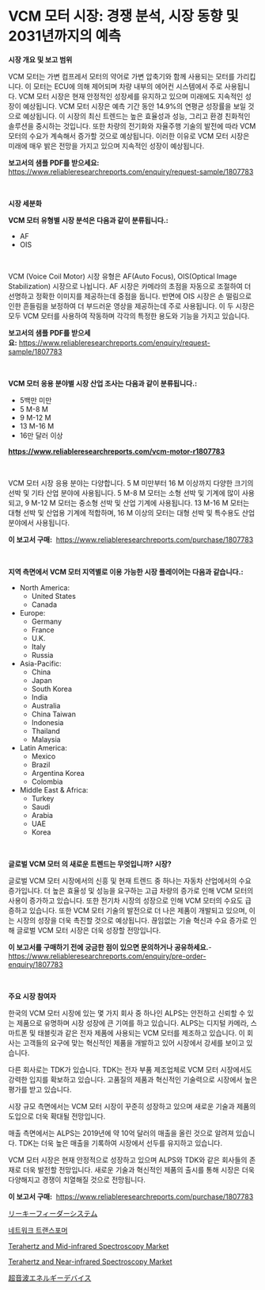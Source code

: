 <p><h1>VCM 모터 시장: 경쟁 분석, 시장 동향 및 2031년까지의 예측</h1></p><p><strong>시장 개요 및 보고 범위</strong></p>
<p><p>VCM 모터는 가변 컴프레서 모터의 약어로 가변 압축기와 함께 사용되는 모터를 가리킵니다. 이 모터는 ECU에 의해 제어되며 차량 내부의 에어컨 시스템에서 주로 사용됩니다. VCM 모터 시장은 현재 안정적인 성장세를 유지하고 있으며 미래에도 지속적인 성장이 예상됩니다. VCM 모터 시장은 예측 기간 동안 14.9%의 연평균 성장률을 보일 것으로 예상됩니다. 이 시장의 최신 트렌드는 높은 효율성과 성능, 그리고 환경 친화적인 솔루션을 중시하는 것입니다. 또한 차량의 전기화와 자율주행 기술의 발전에 따라 VCM 모터의 수요가 계속해서 증가할 것으로 예상됩니다. 이러한 이유로 VCM 모터 시장은 미래에 매우 밝은 전망을 가지고 있으며 지속적인 성장이 예상됩니다.</p></p>
<p><strong>보고서의 샘플 PDF를 받으세요:</strong> <a href="https://www.reliableresearchreports.com/enquiry/request-sample/1807783">https://www.reliableresearchreports.com/enquiry/request-sample/1807783</a></p>
<p>&nbsp;</p>
<p><strong>시장 세분화</strong></p>
<p><strong>VCM 모터 유형별 시장 분석은 다음과 같이 분류됩니다.:</strong></p>
<p><ul><li>AF</li><li>OIS</li></ul></p>
<p>&nbsp;</p>
<p><p>VCM (Voice Coil Motor) 시장 유형은 AF(Auto Focus), OIS(Optical Image Stabilization) 시장으로 나뉩니다. AF 시장은 카메라의 초점을 자동으로 조절하여 더 선명하고 정확한 이미지를 제공하는데 중점을 둡니다. 반면에 OIS 시장은 손 떨림으로 인한 흔들림을 보정하여 더 부드러운 영상을 제공하는데 주로 사용됩니다. 이 두 시장은 모두 VCM 모터를 사용하여 작동하며 각각의 특정한 용도와 기능을 가지고 있습니다.</p></p>
<p><strong>보고서의 샘플 PDF를 받으세요:</strong>&nbsp;<a href="https://www.reliableresearchreports.com/enquiry/request-sample/1807783">https://www.reliableresearchreports.com/enquiry/request-sample/1807783</a></p>
<p>&nbsp;</p>
<p><strong> VCM 모터 응용 분야별 시장 산업 조사는 다음과 같이 분류됩니다.:</strong></p>
<p><ul><li>5백만 미만</li><li>5 M-8 M</li><li>9 M-12 M</li><li>13 M-16 M</li><li>16만 달러 이상</li></ul></p>
<p><strong><a href="https://www.reliableresearchreports.com/vcm-motor-r1807783">https://www.reliableresearchreports.com/vcm-motor-r1807783</a></strong></p>
<p>&nbsp;</p>
<p><p>VCM 모터 시장 응용 분야는 다양합니다. 5 M 미만부터 16 M 이상까지 다양한 크기의 선박 및 기타 산업 분야에 사용됩니다. 5 M-8 M 모터는 소형 선박 및 기계에 많이 사용되고, 9 M-12 M 모터는 중소형 선박 및 산업 기계에 사용됩니다. 13 M-16 M 모터는 대형 선박 및 산업용 기계에 적합하며, 16 M 이상의 모터는 대형 선박 및 특수용도 산업 분야에서 사용됩니다.</p></p>
<p><strong>이 보고서 구매:</strong>&nbsp; <a href="https://www.reliableresearchreports.com/purchase/1807783">https://www.reliableresearchreports.com/purchase/1807783</a></p>
<p>&nbsp;</p>
<p><strong>지역 측면에서 VCM 모터 지역별로 이용 가능한 시장 플레이어는 다음과 같습니다.:</strong></p>
<p><ul>
    <li>
        North America:
        <ul>
            <li>United States</li>
            <li>Canada</li>
        </ul>
    </li>
    <li>
        Europe:
        <ul>
            <li>Germany</li>
            <li>France</li>
            <li>U.K.</li>
            <li>Italy</li>
            <li>Russia</li>
        </ul>
    </li>
    <li>
        Asia-Pacific:
        <ul>
            <li>China</li>
            <li>Japan</li>
            <li>South Korea</li>
            <li>India</li>
            <li>Australia</li>
            <li>China Taiwan</li>
            <li>Indonesia</li>
            <li>Thailand</li>
            <li>Malaysia</li>
        </ul>
    </li>
    <li>
        Latin America:
        <ul>
            <li>Mexico</li>
            <li>Brazil</li>
            <li>Argentina Korea</li>
            <li>Colombia</li>
        </ul>
    </li>
    <li>
        Middle East & Africa:
        <ul>
            <li>Turkey</li>
            <li>Saudi</li>
            <li>Arabia</li>
            <li>UAE</li>
            <li>Korea</li>
        </ul>
    </li>
    </ul></p>
<p>&nbsp;</p>
<p><strong>글로벌 VCM 모터 의 새로운 트렌드는 무엇입니까? 시장?</strong></p>
<p><p>글로벌 VCM 모터 시장에서의 신흥 및 현재 트렌드 중 하나는 자동차 산업에서의 수요 증가입니다. 더 높은 효율성 및 성능을 요구하는 고급 차량의 증가로 인해 VCM 모터의 사용이 증가하고 있습니다. 또한 전기차 시장의 성장으로 인해 VCM 모터의 수요도 급증하고 있습니다. 또한 VCM 모터 기술의 발전으로 더 나은 제품이 개발되고 있으며, 이는 시장의 성장을 더욱 촉진할 것으로 예상됩니다. 끊임없는 기술 혁신과 수요 증가로 인해 글로벌 VCM 모터 시장은 더욱 성장할 전망입니다.</p></p>
<p><strong>이 보고서를 구매하기 전에 궁금한 점이 있으면 문의하거나 공유하세요.</strong>- <a href="https://www.reliableresearchreports.com/enquiry/pre-order-enquiry/1807783">https://www.reliableresearchreports.com/enquiry/pre-order-enquiry/1807783</a></p>
<p>&nbsp;</p>
<p><strong>주요 시장 참여자</strong></p>
<p><p>한국의 VCM 모터 시장에 있는 몇 가지 회사 중 하나인 ALPS는 안전하고 신뢰할 수 있는 제품으로 유명하며 시장 성장에 큰 기여를 하고 있습니다. ALPS는 디지털 카메라, 스마트폰 및 태블릿과 같은 전자 제품에 사용되는 VCM 모터를 제조하고 있습니다. 이 회사는 고객들의 요구에 맞는 혁신적인 제품을 개발하고 있어 시장에서 강세를 보이고 있습니다.</p><p>다른 회사로는 TDK가 있습니다. TDK는 전자 부품 제조업체로 VCM 모터 시장에서도 강력한 입지를 확보하고 있습니다. 고품질의 제품과 혁신적인 기술력으로 시장에서 높은 평가를 받고 있습니다.</p><p>시장 규모 측면에서는 VCM 모터 시장이 꾸준히 성장하고 있으며 새로운 기술과 제품의 도입으로 더욱 확대될 전망입니다.</p><p>매출 측면에서는 ALPS는 2019년에 약 10억 달러의 매출을 올린 것으로 알려져 있습니다. TDK는 더욱 높은 매출을 기록하여 시장에서 선두를 유지하고 있습니다.</p><p>VCM 모터 시장은 현재 안정적으로 성장하고 있으며 ALPS와 TDK와 같은 회사들의 존재로 더욱 발전할 전망입니다. 새로운 기술과 혁신적인 제품의 출시를 통해 시장은 더욱 다양해지고 경쟁이 치열해질 것으로 전망됩니다.</p></p>
<p><strong>이 보고서 구매:</strong>&nbsp;&nbsp;<a href="https://www.reliableresearchreports.com/purchase/1807783">https://www.reliableresearchreports.com/purchase/1807783</a></p>
<p><p><a href="https://github.com/AaronVargas43/Market-Research-Report-List-1/blob/main/121882042570.md">リーキーフィーダーシステム</a></p><p><a href="https://github.com/Howaoole34545/Market-Research-Report-List-1/blob/main/227942839005.md">네트워크 트랜스포머</a></p><p><a href="https://github.com/julyju69/Market-Research-Report-List-3/blob/main/terahertz-and-mid-infrared-spectroscopy-market.md">Terahertz and Mid-infrared Spectroscopy Market</a></p><p><a href="https://github.com/gdfhhhj/Market-Research-Report-List-4/blob/main/terahertz-and-near-infrared-spectroscopy-market.md">Terahertz and Near-infrared Spectroscopy Market</a></p><p><a href="https://github.com/CloydAbbott2023/Market-Research-Report-List-1/blob/main/469555342571.md">超音波エネルギーデバイス</a></p></p>